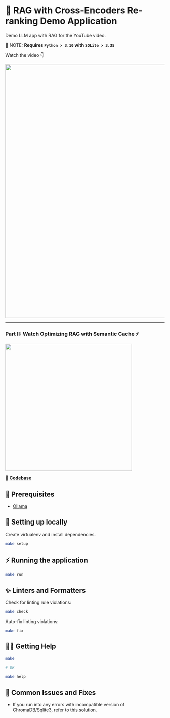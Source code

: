 # 📑 RAG with Cross-Encoders Re-ranking Demo Application

Demo LLM app with RAG for the YouTube video.

🚨 NOTE: **Requires `Python > 3.10` with  `SQLite > 3.35`**

Watch the video 👇

<a href="https://youtu.be/1y2TohQdNbo">
<img src="https://i.imgur.com/lJUyEm1.png" width="800">
</a>

---

### Part II: Watch Optimizing RAG with Semantic Cache ⚡️

<a href="https://youtu.be/0agBo7_wKTo">
<img src="https://i.imgur.com/rJJaHmG.png" width="400">
</a>

🐙 [**Codebase**](https://github.com/yankeexe/llm-rag-with-reranker-demo/tree/semantic-cache)


## 🤖 Prerequisites

- [Ollama](https://ollama.dev/download)

## 🔨 Setting up locally

Create virtualenv and install dependencies.

```sh
make setup
```

## ⚡️ Running the application

```sh
make run
```

## ✨ Linters and Formatters

Check for linting rule violations:

```sh
make check
```

Auto-fix linting violations:

```sh
make fix
```

## 🤸‍♀️ Getting Help

```sh
make

# OR

make help
```

## 🔧 Common Issues and Fixes

- If you run into any errors with incompatible version of ChromaDB/Sqlite3, refer to [this solution](https://docs.trychroma.com/troubleshooting#sqlite).
